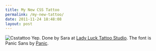 ```yaml
---
title: My New CSS Tattoo
permalink: /my-new-tattoo/
date: 2011-11-24 18:48:08
layout: post
---
```


![Csstattoo](http://therobb.com/wp-content/uploads/2011-11-csstattoo2.jpg) Yep. Done by Sara at [Lady Luck Tattoo Studio](https://www.facebook.com/LadyLuckTattooStudioPortsmouth). The font is Panic Sans by [Panic](http://panic.com).

